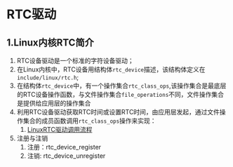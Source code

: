 # RTC驱动
## 1.Linux内核RTC简介
1. RTC设备驱动是一个标准的字符设备驱动；
2. 在Linux内核中，RTC设备用结构体`rtc_device`描述，该结构体定义在`include/linux/rtc.h`;
3. 在结构体`rtc_device`中，有一个操作集合`rtc_class_ops`,该操作集合是最底层的RTC设备操作函数，与文件操作集合`file_operations`不同，文件操作集合是提供给应用层的操作集合
4. 利用RTC设备驱动获取RTC时间或设置RTC时间，由应用层发起，通过文件操作集合的成员函数调用`rtc_class_ops`操作来实现：
   1. [LinuxRTC驱动调用流程]()
5. 注册与注销
   1. 注册：rtc_device_register
   2. 注销: rtc_device_unregister